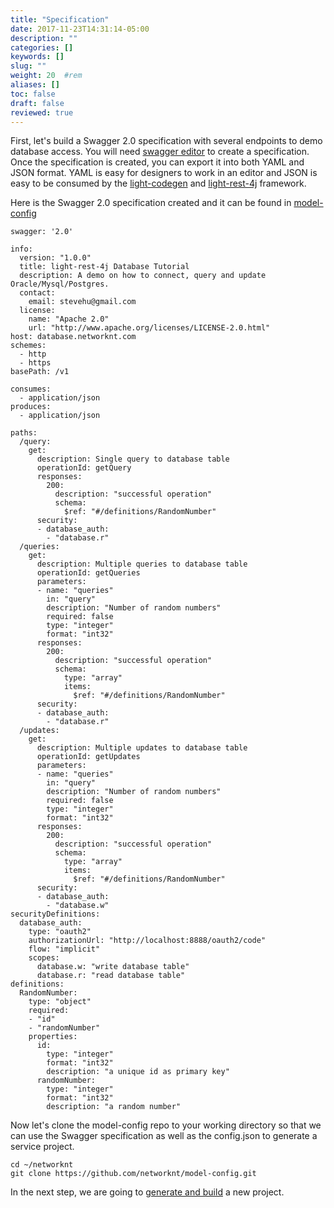 ```yaml
---
title: "Specification"
date: 2017-11-23T14:31:14-05:00
description: ""
categories: []
keywords: []
slug: ""
weight: 20	#rem
aliases: []
toc: false
draft: false
reviewed: true
---
```


First, let's build a Swagger 2.0 specification with several endpoints to demo database access. You will need [swagger editor][] to create a specification. Once the specification is created, you can export it into both YAML and JSON format. YAML is easy for designers to work in an editor and JSON is easy to be consumed by the [light-codegen][] and [light-rest-4j][] framework. 

Here is the Swagger 2.0 specification created and it can be found in [model-config][] 

```
swagger: '2.0'

info:
  version: "1.0.0"
  title: light-rest-4j Database Tutorial
  description: A demo on how to connect, query and update Oracle/Mysql/Postgres. 
  contact:
    email: stevehu@gmail.com
  license:
    name: "Apache 2.0"
    url: "http://www.apache.org/licenses/LICENSE-2.0.html"
host: database.networknt.com
schemes:
  - http
  - https
basePath: /v1

consumes:
  - application/json
produces:
  - application/json

paths:
  /query:
    get:
      description: Single query to database table
      operationId: getQuery
      responses:
        200:
          description: "successful operation"
          schema:
            $ref: "#/definitions/RandomNumber"          
      security:
      - database_auth:
        - "database.r"
  /queries:
    get:
      description: Multiple queries to database table
      operationId: getQueries
      parameters:
      - name: "queries"
        in: "query"
        description: "Number of random numbers"
        required: false
        type: "integer"
        format: "int32"
      responses:
        200:
          description: "successful operation"
          schema:
            type: "array"
            items:
              $ref: "#/definitions/RandomNumber"
      security:
      - database_auth:
        - "database.r"
  /updates:
    get:
      description: Multiple updates to database table
      operationId: getUpdates
      parameters:
      - name: "queries"
        in: "query"
        description: "Number of random numbers"
        required: false
        type: "integer"
        format: "int32"
      responses:
        200:
          description: "successful operation"
          schema:
            type: "array"
            items:
              $ref: "#/definitions/RandomNumber"
      security:
      - database_auth:
        - "database.w"
securityDefinitions:
  database_auth:
    type: "oauth2"
    authorizationUrl: "http://localhost:8888/oauth2/code"
    flow: "implicit"
    scopes:
      database.w: "write database table"
      database.r: "read database table"
definitions:
  RandomNumber:
    type: "object"
    required:
    - "id"
    - "randomNumber"
    properties:
      id:
        type: "integer"
        format: "int32"
        description: "a unique id as primary key"
      randomNumber:
        type: "integer"
        format: "int32"
        description: "a random number"
```

Now let's clone the model-config repo to your working directory so that we can use the Swagger specification as well as the config.json to generate a service project. 

```
cd ~/networknt
git clone https://github.com/networknt/model-config.git
```

In the next step, we are going to [generate and build][] a new project. 

[swagger editor]: /tool/swagger-editor/
[light-codegen]: /tool/light-codegen/
[light-rest-4j]: /style/light-rest-4j/
[model-config]: https://github.com/networknt/model-config/tree/master/rest/swagger/database
[generate and build]: /tutorial/rest/swagger/database/generation/
